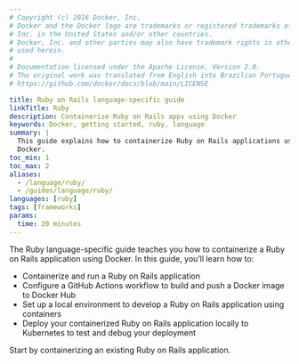 ```yaml
---
# Copyright (c) 2016 Docker, Inc.
# Docker and the Docker logo are trademarks or registered trademarks of Docker,
# Inc. in the United States and/or other countries.
# Docker, Inc. and other parties may also have trademark rights in other terms
# used herein.
#
# Documentation licensed under the Apache License, Version 2.0.
# The original work was translated from English into Brazilian Portuguese.
# https://github.com/docker/docs/blob/main/LICENSE

title: Ruby on Rails language-specific guide
linkTitle: Ruby
description: Containerize Ruby on Rails apps using Docker
keywords: Docker, getting started, ruby, language
summary: |
  This guide explains how to containerize Ruby on Rails applications using
  Docker.
toc_min: 1
toc_max: 2
aliases:
  - /language/ruby/
  - /guides/language/ruby/
languages: [ruby]
tags: [frameworks]
params:
  time: 20 minutes
---
```

The Ruby language-specific guide teaches you how to containerize a Ruby on Rails application using Docker. In this guide, you’ll learn how to:

- Containerize and run a Ruby on Rails application
- Configure a GitHub Actions workflow to build and push a Docker image to Docker Hub
- Set up a local environment to develop a Ruby on Rails application using containers
- Deploy your containerized Ruby on Rails application locally to Kubernetes to test and debug your deployment

Start by containerizing an existing Ruby on Rails application.
